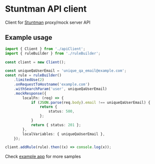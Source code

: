 # Stuntman API client

Client for [Stuntman](https://github.com/andrzej-woof/stuntman) proxy/mock server API

## Example usage

```ts
import { Client } from './apiClient';
import { ruleBuilder } from './ruleBuilder';

const client = new Client();

const uniqueQaUserEmail = 'unique_qa_email@example.com';
const rule = ruleBuilder()
    .limitedUse(2)
    .onRequestToHostname('example.com')
    .withSearchParam('user', uniqueQaUserEmail)
    .mockResponse({
        localFn: (req) => {
            if (JSON.parse(req.body).email !== uniqueQaUserEmail) {
                return {
                    status: 500,
                };
            }
            return { status: 201 };
        },
        localVariables: { uniqueQaUserEmail },
    });

client.addRule(rule).then((x) => console.log(x));
```

Check [example app](https://github.com/andrzej-woof/stuntman/tree/master/packages/example#readme) for more samples
